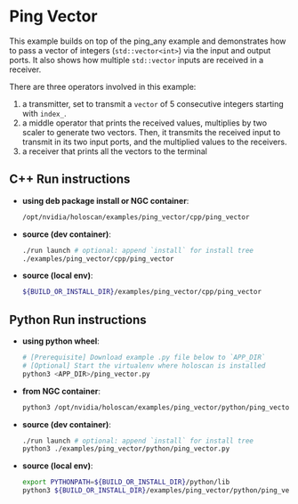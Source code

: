 # Ping Vector

This example builds on top of the ping_any example and demonstrates how to pass a vector of integers
(`std::vector<int>`) via the input and output ports. It also shows how multiple `std::vector` inputs
are received in a receiver.

There are three operators involved in this example:
  1. a transmitter, set to transmit a `vector` of 5 consecutive integers starting with `index_`.
  2. a middle operator that prints the received values, multiplies by two scaler to generate 
  two vectors. Then, it transmits the received input to transmit in its two input ports, and
  the multiplied values to the receivers.
  3. a receiver that prints all the vectors to the terminal

## C++ Run instructions

* **using deb package install or NGC container**:
  ```bash
  /opt/nvidia/holoscan/examples/ping_vector/cpp/ping_vector
  ```
* **source (dev container)**:
  ```bash
  ./run launch # optional: append `install` for install tree
  ./examples/ping_vector/cpp/ping_vector
  ```
* **source (local env)**:
  ```bash
  ${BUILD_OR_INSTALL_DIR}/examples/ping_vector/cpp/ping_vector
  ```

## Python Run instructions

* **using python wheel**:
  ```bash
  # [Prerequisite] Download example .py file below to `APP_DIR`
  # [Optional] Start the virtualenv where holoscan is installed
  python3 <APP_DIR>/ping_vector.py
  ```
* **from NGC container**:
  ```bash
  python3 /opt/nvidia/holoscan/examples/ping_vector/python/ping_vector.py
  ```
* **source (dev container)**:
  ```bash
  ./run launch # optional: append `install` for install tree
  python3 ./examples/ping_vector/python/ping_vector.py
  ```
* **source (local env)**:
  ```bash
  export PYTHONPATH=${BUILD_OR_INSTALL_DIR}/python/lib
  python3 ${BUILD_OR_INSTALL_DIR}/examples/ping_vector/python/ping_vector.py
  ```
